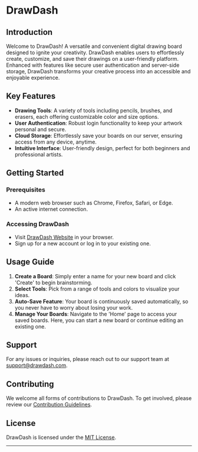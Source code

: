 # DrawDash

## Introduction
Welcome to DrawDash! A versatile and convenient digital drawing board designed to ignite your creativity. DrawDash enables users to effortlessly create, customize, and save their drawings on a user-friendly platform. Enhanced with features like secure user authentication and server-side storage, DrawDash transforms your creative process into an accessible and enjoyable experience.

## Key Features
- **Drawing Tools**: A variety of tools including pencils, brushes, and erasers, each offering customizable color and size options.
- **User Authentication**: Robust login functionality to keep your artwork personal and secure.
- **Cloud Storage**: Effortlessly save your boards on our server, ensuring access from any device, anytime.
- **Intuitive Interface**: User-friendly design, perfect for both beginners and professional artists.

## Getting Started

### Prerequisites
- A modern web browser such as Chrome, Firefox, Safari, or Edge.
- An active internet connection.

### Accessing DrawDash
- Visit [DrawDash Website](drawdash-two.vercel.app) in your browser.
- Sign up for a new account or log in to your existing one.

## Usage Guide
1. **Create a Board**: Simply enter a name for your new board and click 'Create' to begin brainstorming.
2. **Select Tools**: Pick from a range of tools and colors to visualize your ideas.
3. **Auto-Save Feature**: Your board is continuously saved automatically, so you never have to worry about losing your work.
4. **Manage Your Boards**: Navigate to the 'Home' page to access your saved boards. Here, you can start a new board or continue editing an existing one.

## Support
For any issues or inquiries, please reach out to our support team at [support@drawdash.com](mailto:support@drawdash.com).

## Contributing
We welcome all forms of contributions to DrawDash. To get involved, please review our [Contribution Guidelines](LINK_TO_CONTRIBUTION_GUIDELINES).

## License
DrawDash is licensed under the [MIT License](LINK_TO_LICENSE_FILE).

---
